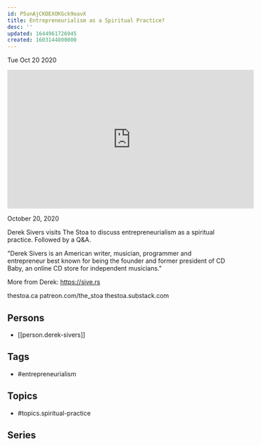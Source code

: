 ```yaml
---
id: P5unAjCKDEXOKGck9oavX
title: Entrepreneurialism as a Spiritual Practice?
desc: ''
updated: 1644961726945
created: 1603144800000
---
```





Tue Oct 20 2020

<iframe width="560" height="315" src="https://www.youtube.com/embed/fmGvb0G2SL8" title="Entrepreneurialism as a Spiritual Practice? w/ Derek Sivers" frameborder="0" allow="accelerometer; autoplay; clipboard-write; encrypted-media; gyroscope; picture-in-picture" allowfullscreen ></iframe>

October 20, 2020

Derek Sivers visits The Stoa to discuss entrepreneurialism as a spiritual practice. Followed by a Q&A.

"Derek Sivers is an American writer, musician, programmer and entrepreneur best known for being the founder and former president of CD Baby, an online CD store for independent musicians."

More from Derek: https://sive.rs

thestoa.ca
patreon.com/the_stoa
thestoa.substack.com

## Persons

- [[person.derek-sivers]]

## Tags

- #entrepreneurialism

## Topics

- #topics.spiritual-practice

## Series



